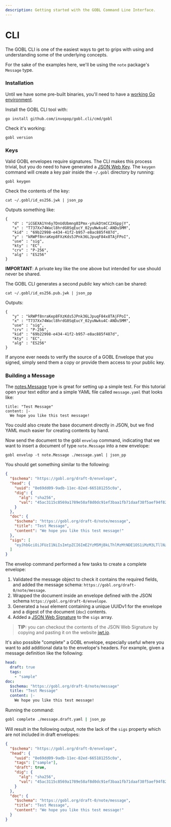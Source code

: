 ```yaml
---
description: Getting started with the GOBL Command Line Interface.
---
```


# CLI

The GOBL CLI is one of the easiest ways to get to grips with using and understanding some of the underlying concepts.

For the sake of the examples here, we'll be using the `note` package's `Message` type.

### Installation

Until we have some pre-built binaries, you'll need to have a [working Go environment](https://go.dev/doc/install).

Install the GOBL CLI tool with:

```
go install github.com/invopop/gobl.cli/cmd/gobl
```

Check it's working:

```
gobl version
```

### Keys

Valid GOBL envelopes require signatures. The CLI makes this process trivial, but you do need to have generated a [JSON Web Key](https://datatracker.ietf.org/doc/html/rfc7517). The `keygen` command will create a key pair inside the `~/.gobl` directory by running:

```shell
gobl keygen
```

Check the contents of the key:

```
cat ~/.gobl/id_es256.jwk | json_pp
```

Outputs something like:

```
{
   "d" : "iCGEXA1Yn6y7DnUdUbmng8IPmx-yXukDtmCC2XGppjY",
   "x" : "T737Xx74Wacl8hrdG0SqEucY_02yuNwku4C-ANDu5MM",
   "kid" : "69b22998-e434-41f2-b957-e8ac885f487d",
   "y" : "kRWPf8nraKep8FXzKds5JPnk36LJpuqF84x8TAjFPoI",
   "use" : "sig",
   "kty" : "EC",
   "crv" : "P-256",
   "alg" : "ES256"
}
```

**IMPORTANT**: A private key like the one above but intended for use should never be shared.

The GOBL CLI generates a second _public_ key which can be shared:

```
cat ~/.gobl/id_es256.pub.jwk | json_pp
```

Outputs:

```
{
   "y" : "kRWPf8nraKep8FXzKds5JPnk36LJpuqF84x8TAjFPoI",
   "x" : "T737Xx74Wacl8hrdG0SqEucY_02yuNwku4C-ANDu5MM",
   "use" : "sig",
   "crv" : "P-256",
   "kid" : "69b22998-e434-41f2-b957-e8ac885f487d",
   "kty" : "EC",
   "alg" : "ES256"
}
```

If anyone ever needs to verify the source of a GOBL Envelope that you signed, simply send them a copy or provide them access to your public key.

### Building a Message

The [notes.Message](https://github.com/invopop/gobl/blob/main/note/message.go) type is great for setting up a simple test. For this tutorial open your text editor and a simple YAML file called `message.yaml` that looks like:

```
title: "Test Message"
content: |-
  We hope you like this test message!
```

You could also create the base document directly in JSON, but we find YAML much easier for creating contents by hand.

Now send the document to the gobl `envelop` command, indicating that we want to insert a document of type `note.Message` into a new envelope:

```
gobl envelop -t note.Message ./message.yaml | json_pp
```

You should get something similar to the following:

```json
{
  "$schema": "https://gobl.org/draft-0/envelope",
  "head": {
    "uuid": "8e69dd09-9adb-11ec-82ed-665181255c0a",
    "dig": {
      "alg": "sha256",
      "val": "45ac3115c8569a1789e58af8d0dc91ef3baa1fb71daaf38f5aef94f82b4d0033"
    }
  },
  "doc": {
    "$schema": "https://gobl.org/draft-0/note/message",
    "title": "Test Message",
    "content": "We hope you like this test message!"
  },
  "sigs": [
    "eyJhbGciOiJFUzI1NiIsImtpZCI6ImE2YzM5MjBkLThlMzMtNDE1OS1iMzM3LTllNzQ2MTcxNmRmMSJ9.eyJ1dWlkIjoiOGU2OWRkMDktOWFkYi0xMWVjLTgyZWQtNjY1MTgxMjU1YzBhIiwiZGlnIjp7ImFsZyI6InNoYTI1NiIsInZhbCI6IjQ1YWMzMTE1Yzg1NjlhMTc4OWU1OGFmOGQwZGM5MWVmM2JhYTFmYjcxZGFhZjM4ZjVhZWY5NGY4MmI0ZDAwMzMifX0.VV9LRGEVPoO-tnOS-j6ItUEvYNcaQ1CbwCMN3qJorZXV3ON51wzalRuzJxulPnlFPtohWd_gc2Mf81MDIAK47Q"
  ]
}
```

The envelop command performed a few tasks to create a complete envelope:

1. Validated the message object to check it contains the required fields, and added the message schema: `https://gobl.org/draft-0/note/message`.
2. Wrapped the document inside an envelope defined with the JSON schema `https://gobl.org/draft-0/envelope`.
3. Generated a `head` element containing a unique UUIDv1 for the envelope and a digest of the document (`doc`) contents.
4. Added a [JSON Web Signature](https://datatracker.ietf.org/doc/html/rfc7515) to the `sigs` array.

> **TIP:** you can checkout the contents of the JSON Web Signature by copying and pasting it on the website [jwt.io](https://jwt.io).

It's also possible "complete" a GOBL envelope, especially useful where you want to add additional data to the envelope's headers. For example, given a message definition like the following:

```yaml
head:
  draft: true
  tags:
    - "sample"
doc:
  $schema: "https://gobl.org/draft-0/note/message"
  title: "Test Message"
  content: |-
    We hope you like this test message!
```

Running the command:

```bash
gobl complete ./message.draft.yaml | json_pp
```

Will result in the following output, note the lack of the `sigs` property which are not included in draft envelopes:

```json
{
  "$schema": "https://gobl.org/draft-0/envelope",
  "head": {
    "uuid": "8e69dd09-9adb-11ec-82ed-665181255c0a",
    "tags": ["sample"],
    "draft": true,
    "dig": {
      "alg": "sha256",
      "val": "45ac3115c8569a1789e58af8d0dc91ef3baa1fb71daaf38f5aef94f82b4d0033"
    }
  },
  "doc": {
    "$schema": "https://gobl.org/draft-0/note/message",
    "title": "Test Message",
    "content": "We hope you like this test message!"
  }
}
```
